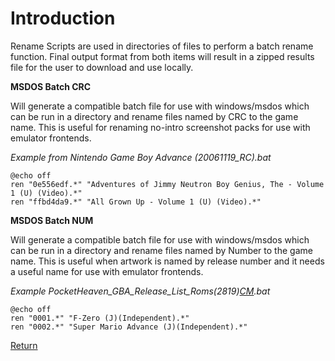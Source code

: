 # Introduction #
Rename Scripts are used in directories of files to perform a batch rename function. Final output format from both items will result in a zipped results file for the user to download and use locally.

**MSDOS Batch CRC**

Will generate a compatible batch file for use with windows/msdos which can be run in a directory and rename files named by CRC to the game name. This is useful for renaming no-intro screenshot packs for use with emulator frontends.

_Example from Nintendo Game Boy Advance (20061119\_RC).bat_
```
@echo off
ren "0e556edf.*" "Adventures of Jimmy Neutron Boy Genius, The - Volume 1 (U) (Video).*"
ren "ffbd4da9.*" "All Grown Up - Volume 1 (U) (Video).*"
```


**MSDOS Batch NUM**

Will generate a compatible batch file for use with windows/msdos which can be run in a directory and rename files named by Number to the game name. This is useful when artwork is named by release number and it needs a useful name for use with emulator frontends.

_Example PocketHeaven\_GBA\_Release\_List\_Roms(2819)[CM](CM.md).bat_
```
@echo off
ren "0001.*" "F-Zero (J)(Independent).*"
ren "0002.*" "Super Mario Advance (J)(Independent).*"
```

[Return](wikilginfo.md)